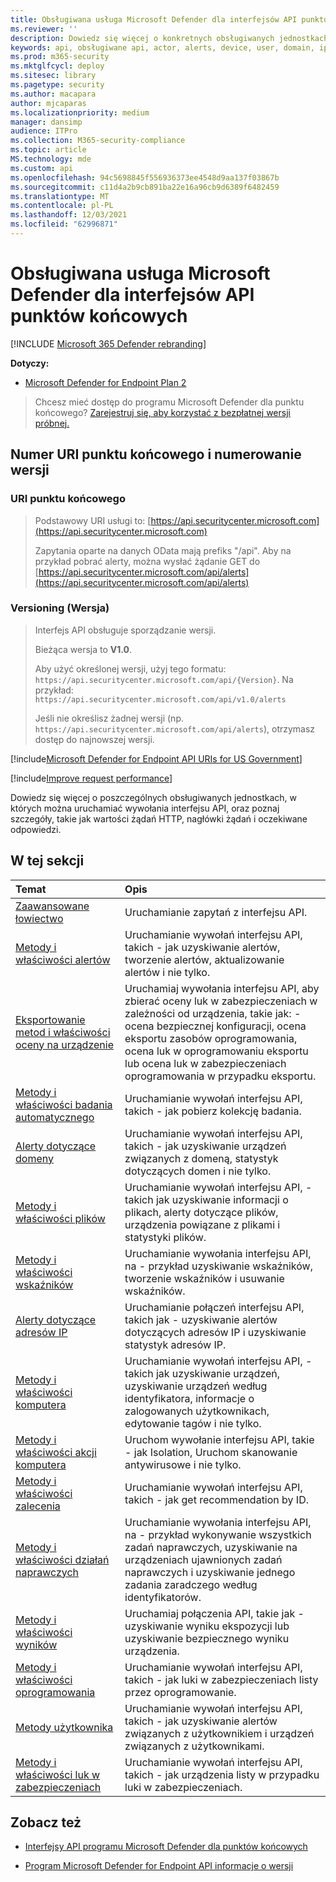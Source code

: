 ```yaml
---
title: Obsługiwana usługa Microsoft Defender dla interfejsów API punktów końcowych
ms.reviewer: ''
description: Dowiedz się więcej o konkretnych obsługiwanych jednostkach programu Microsoft Defender dla punktów końcowych, do których można tworzyć wywołania interfejsu API.
keywords: api, obsługiwane api, actor, alerts, device, user, domain, ip, file, advanced queries, advanced hunting
ms.prod: m365-security
ms.mktglfcycl: deploy
ms.sitesec: library
ms.pagetype: security
ms.author: macapara
author: mjcaparas
ms.localizationpriority: medium
manager: dansimp
audience: ITPro
ms.collection: M365-security-compliance
ms.topic: article
MS.technology: mde
ms.custom: api
ms.openlocfilehash: 94c5698845f556936373ee4548d9aa137f03867b
ms.sourcegitcommit: c11d4a2b9cb891ba22e16a96cb9d6389f6482459
ms.translationtype: MT
ms.contentlocale: pl-PL
ms.lasthandoff: 12/03/2021
ms.locfileid: "62996871"
---
```

# <a name="supported-microsoft-defender-for-endpoint-apis"></a>Obsługiwana usługa Microsoft Defender dla interfejsów API punktów końcowych

[!INCLUDE [Microsoft 365 Defender rebranding](../../includes/microsoft-defender.md)]

**Dotyczy:** 
- [Microsoft Defender for Endpoint Plan 2](https://go.microsoft.com/fwlink/?linkid=2154037)

> Chcesz mieć dostęp do programu Microsoft Defender dla punktu końcowego? [Zarejestruj się, aby korzystać z bezpłatnej wersji próbnej.](https://signup.microsoft.com/create-account/signup?products=7f379fee-c4f9-4278-b0a1-e4c8c2fcdf7e&ru=https://aka.ms/MDEp2OpenTrial?ocid=docs-wdatp-exposedapis-abovefoldlink)

## <a name="endpoint-uri-and-versioning"></a>Numer URI punktu końcowego i numerowanie wersji

### <a name="endpoint-uri"></a>URI punktu końcowego

> Podstawowy URI usługi to: [https://api.securitycenter.microsoft.com](https://api.securitycenter.microsoft.com)
>
> Zapytania oparte na danych OData mają prefiks "/api". Aby na przykład pobrać alerty, można wysłać żądanie GET do [https://api.securitycenter.microsoft.com/api/alerts](https://api.securitycenter.microsoft.com/api/alerts)

### <a name="versioning"></a>Versioning (Wersja)

> Interfejs API obsługuje sporządzanie wersji.
>
> Bieżąca wersja to **V1.0**.
>
> Aby użyć określonej wersji, użyj tego formatu: `https://api.securitycenter.microsoft.com/api/{Version}`. Na przykład: `https://api.securitycenter.microsoft.com/api/v1.0/alerts`
>
> Jeśli nie określisz żadnej wersji (np. `https://api.securitycenter.microsoft.com/api/alerts`), otrzymasz dostęp do najnowszej wersji.

[!include[Microsoft Defender for Endpoint API URIs for US Government](../../includes/microsoft-defender-api-usgov.md)]

[!include[Improve request performance](../../includes/improve-request-performance.md)]

Dowiedz się więcej o poszczególnych obsługiwanych jednostkach, w których można uruchamiać wywołania interfejsu API, oraz poznaj szczegóły, takie jak wartości żądań HTTP, nagłówki żądań i oczekiwane odpowiedzi.

## <a name="in-this-section"></a>W tej sekcji

Temat | Opis
:---|:---
[Zaawansowane łowiectwo](run-advanced-query-api.md) | Uruchamianie zapytań z interfejsu API.
[Metody i właściwości alertów](alerts.md) | Uruchamianie wywołań interfejsu API, takich \- jak uzyskiwanie alertów, tworzenie alertów, aktualizowanie alertów i nie tylko.
[Eksportowanie metod i właściwości oceny na urządzenie](get-assessment-methods-properties.md) | Uruchamiaj wywołania interfejsu API, aby zbierać oceny luk w zabezpieczeniach w zależności od urządzenia, takie jak: \- ocena bezpiecznej konfiguracji, ocena eksportu zasobów oprogramowania, ocena luk w oprogramowaniu eksportu lub ocena luk w zabezpieczeniach oprogramowania w przypadku eksportu.
[Metody i właściwości badania automatycznego](investigation.md) | Uruchamianie wywołań interfejsu API, takich \- jak pobierz kolekcję badania.
[Alerty dotyczące domeny](get-domain-related-alerts.md) | Uruchamianie wywołań interfejsu API, takich \- jak uzyskiwanie urządzeń związanych z domeną, statystyk dotyczących domen i nie tylko.
[Metody i właściwości plików](files.md) | Uruchamianie wywołań interfejsu API, \- takich jak uzyskiwanie informacji o plikach, alerty dotyczące plików, urządzenia powiązane z plikami i statystyki plików.
[Metody i właściwości wskaźników](ti-indicator.md) | Uruchamianie wywołania interfejsu API, na \- przykład uzyskiwanie wskaźników, tworzenie wskaźników i usuwanie wskaźników.
[Alerty dotyczące adresów IP](get-ip-related-alerts.md) | Uruchamianie połączeń interfejsu API, takich jak \- uzyskiwanie alertów dotyczących adresów IP i uzyskiwanie statystyk adresów IP.
[Metody i właściwości komputera](machine.md) | Uruchamianie wywołań interfejsu API, \- takich jak uzyskiwanie urządzeń, uzyskiwanie urządzeń według identyfikatora, informacje o zalogowanych użytkownikach, edytowanie tagów i nie tylko.
[Metody i właściwości akcji komputera](machineaction.md) | Uruchom wywołanie interfejsu API, takie \- jak Isolation, Uruchom skanowanie antywirusowe i nie tylko.
[Metody i właściwości zalecenia](recommendation.md) | Uruchamianie wywołań interfejsu API, takich \- jak get recommendation by ID.
[Metody i właściwości działań naprawczych](get-remediation-methods-properties.md) | Uruchamianie wywołania interfejsu API, na \- przykład wykonywanie wszystkich zadań naprawczych, uzyskiwanie na urządzeniach ujawnionych zadań naprawczych i uzyskiwanie jednego zadania zaradczego według identyfikatorów.
[Metody i właściwości wyników](score.md) | Uruchamiaj połączenia API, takie jak \- uzyskiwanie wyniku ekspozycji lub uzyskiwanie bezpiecznego wyniku urządzenia.
[Metody i właściwości oprogramowania](software.md) | Uruchamianie wywołań interfejsu API, takich \- jak luki w zabezpieczeniach listy przez oprogramowanie.
[Metody użytkownika](user.md) | Uruchamianie wywołań interfejsu API, takich \- jak uzyskiwanie alertów związanych z użytkownikiem i urządzeń związanych z użytkownikami.
[Metody i właściwości luk w zabezpieczeniach](vulnerability.md) | Uruchamianie wywołań interfejsu API, takich \- jak urządzenia listy w przypadku luki w zabezpieczeniach.

## <a name="see-also"></a>Zobacz też

- [Interfejsy API programu Microsoft Defender dla punktów końcowych](apis-intro.md)

- [Program Microsoft Defender for Endpoint API informacje o wersji](api-release-notes.md)
